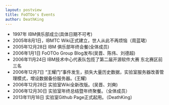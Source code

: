 ```yaml
---
layout: postview
title: FoOTOo's Events
author: DeathKing
---
```


+ 1997年 IBM俱乐部成立(具体日期不可考)
+ 2005年8月1日，IBMTC Wiki正式建立，世人从此不再烦恼（周蓝珺）
+ 2005年12月28日 IBM 俱乐部年终会餐(全体成员)
+ 2006年1月1日 FoOTOo Group Blog发布(吴晋、陈伟、刘德超)
+ 2006年11月24日 IBM技术中心代表队包揽了第二届开源软件大赛 东北赛区前三名
+ 2006年12月7日 “王耀门”事件发生，损失大量历史数据，实验室服务器改善管理模式，增设数据备份服务器。(王耀)
+ 2006年12月28日 实验室Wiki全新改版。(吴晋、刘奭)
+ 2006年12月30日 实验室年终总结暨年终聚餐。（全体成员）
+ 2013年11月18日 实验室Github Page正式起用。（DeathKing）